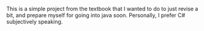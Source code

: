 This is a simple project from the textbook that I wanted to do to just revise a bit, and prepare myself for going into java soon. Personally, I prefer C# subjectively speaking.
